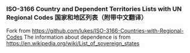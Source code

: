 
### ISO-3166 Country and Dependent Territories Lists with UN Regional Codes 国家和地区列表（附带中文翻译）

Fork from https://github.com/lukes/ISO-3166-Countries-with-Regional-Codes
The information about dependence is from https://en.wikipedia.org/wiki/List_of_sovereign_states


